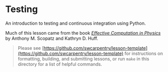 # Testing

An introduction to testing and continuous integration using Python.

Much of this lesson came from the book
*[Effective Computation in Physics](http://www.amazon.com/Effective-Computation-Physics-Anthony-Scopatz/dp/1491901535/)*
by Anthony M. Scopatz and Kathryn D. Huff.

> Please see [https://github.com/swcarpentry/lesson-template](https://github.com/swcarpentry/lesson-template)
> for instructions on formatting, building, and submitting lessons,
> or run `make` in this directory for a list of helpful commands.
